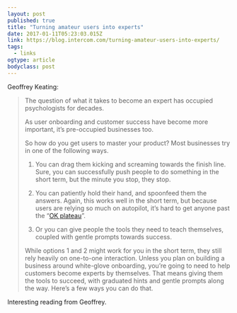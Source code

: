 ```yaml
---
layout: post 
published: true 
title: "Turning amateur users into experts" 
date: 2017-01-11T05:23:03.015Z 
link: https://blog.intercom.com/turning-amateur-users-into-experts/ 
tags:
  - links
ogtype: article 
bodyclass: post 
---
```


Geoffrey Keating:

> The question of what it takes to become an expert has occupied psychologists for decades.
> 
> As user onboarding and customer success have become more important, it’s pre-occupied businesses too.
> 
> So how do you get users to master your product? Most businesses try in one of the following ways.
> 
> 1. You can drag them kicking and screaming towards the finish line. Sure, you can successfully push people to do something in the short term, but the minute you stop, they stop.
> 
> 2. You can patiently hold their hand, and spoonfeed them the answers. Again, this works well in the short term, but because users are relying so much on autopilot, it’s hard to get anyone past the “[OK plateau](https://www.brainpickings.org/2013/10/17/ok-plateau/)”.
> 
> 3. Or you can give people the tools they need to teach themselves, coupled with gentle prompts towards success.
> 
> While options 1 and 2 might work for you in the short term, they still rely heavily on one-to-one interaction. Unless you plan on building a business around white-glove onboarding, you’re going to need to help customers become experts by themselves. That means giving them the tools to succeed, with graduated hints and gentle prompts along the way. Here’s a few ways you can do that.

Interesting reading from Geoffrey.
